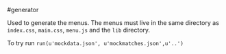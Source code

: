 #generator

Used to generate the menus. The menus must live in the same directory
as `index.css`, `main.css`, `menu.js` and the `lib` directory.

To try run `run(u'mockdata.json', u'mockmatches.json',u'..')`
